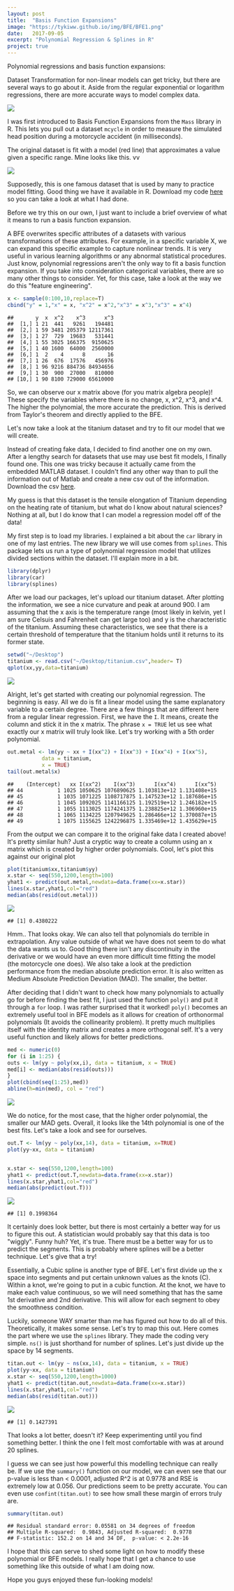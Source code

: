 ```yaml
---
layout: post
title:  "Basis Function Expansions"
image: "https://tykiww.github.io/img/BFE/BFE1.png"
date:   2017-09-05
excerpt: "Polynomial Regression & Splines in R"
project: true
---
```

Polynomial regressions and basis function expansions: 

Dataset Transformation for non-linear models can get tricky, but there are several ways to go about it. Aside from the regular exponential or logarithm regressions, there are more accurate ways to model complex data. 

![](http://eastportlandchiropractor.com/wp-content/uploads/2014/11/eadbm.gif)

I was first introduced to Basis Function Expansions from the `Mass` library in R. This lets you pull out a dataset `mcycle` in order to measure the simulated head position during a motorcycle accident (in milliseconds). 

The original dataset is fit with a model (red line) that approximates a value given a specific range. Mine looks like this. vv

![](https://tykiww.github.io/img/BFE/BFE1.png)

Supposedly, this is one famous dataset that is used by many to practice model fitting. Good thing we have it available in R. Download my code [here](http://tykiww.github.io/assets/BFE/Basis%20Function%20Expansion.R) so you can take a look at what I had done. 

Before we try this on our own, I just want to include a brief overview of what it means to run a basis function expansion.

A BFE overwrites specific attributes of a datasets with various transformations of these attributes. For example, in a specific variable X, we can expand this specific example to capture nonlinear trends. It is very useful in various learning algorithms or any abnormal statistical procedures. Just know, polynomial regressions aren't the only way to fit a basis function expansion. If you take into consideration categorical variables, there are so many other things to consider. Yet, for this case, take a look at the way we do this "feature engineering".

```r
x <- sample(0:100,10,replace=T)
cbind("y" = 1,"x" = x, "x^2" = x^2,"x^3" = x^3,"x^3" = x^4)
```

    ##       y  x  x^2    x^3      x^3
    ##  [1,] 1 21  441   9261   194481
    ##  [2,] 1 59 3481 205379 12117361
    ##  [3,] 1 27  729  19683   531441
    ##  [4,] 1 55 3025 166375  9150625
    ##  [5,] 1 40 1600  64000  2560000
    ##  [6,] 1  2    4      8       16
    ##  [7,] 1 26  676  17576   456976
    ##  [8,] 1 96 9216 884736 84934656
    ##  [9,] 1 30  900  27000   810000
    ## [10,] 1 90 8100 729000 65610000

So, we can observe our x matrix above (for you matrix algebra people)! These specify the variables where there is no change, x, x^2, x^3, and x^4. The higher the polynomial, the more accurate the prediction. This is derived from Taylor's theorem and directly applied to the BFE.

Let's now take a look at the titanium dataset and try to fit our model that we will create.

Instead of creating fake data, I decided to find another one on my own. After a lengthy search for datasets that use may use best fit models, I finally found one. This one was tricky because it actually came from the embedded MATLAB dataset. I couldn't find any other way than to pull the information out of Matlab and create a new csv out of the information. Download the csv [here](https://tykiww.github.io/assets/BFE/titanium.csv).

My guess is that this dataset is the tensile elongation of Titanium depending on the heating rate of titanium, but what do I know about natural sciences? Nothing at all, but I do know that I can model a regression model off of the data!

My first step is to load my libraries. I explained a bit about the `car` library in one of my last entries. The new library we will use comes from `splines`. This package lets us run a type of polynomial regression model that utilizes divided sections within the dataset. I'll explain more in a bit.

```r
library(dplyr)
library(car)
library(splines)
```

After we load our packages, let's upload our titanium dataset. After plotting the information, we see a nice curvature and peak at around 900. I am assuming that the x axis is the temperature range (most likely in kelvin, yet I am sure Celsuis and Fahrenheit  can get large too) and y is the characteristic of the titanium. Assuming these characteristics, we see that there is a certain threshold of temperature that the titanium holds until it returns to its former state.

```r
setwd("~/Desktop")
titanium <- read.csv("~/Desktop/titanium.csv",header= T)
qplot(xx,yy,data=titanium)
```

![](https://tykiww.github.io/img/BFE/BFE2.png)

Alright, let's get started with creating our polynomial regression. The beginning is easy. All we do is fit a linear model using the same explanatory variable to a certain degree. There are a few things that are different here from a regular linear regression. First, we have the `I`. It means, create the column and stick it in the x matrix. The phrase `x = TRUE` let us see what exactly our x matrix will truly look like. Let's try working with a 5th order polynomial.

```r
out.metal <- lm(yy ~ xx + I(xx^2) + I(xx^3) + I(xx^4) + I(xx^5), 
           data = titanium, 
           x = TRUE)
tail(out.metal$x)
```

    ##    (Intercept)   xx I(xx^2)    I(xx^3)      I(xx^4)      I(xx^5)
    ## 44           1 1025 1050625 1076890625 1.103813e+12 1.131408e+15
    ## 45           1 1035 1071225 1108717875 1.147523e+12 1.187686e+15
    ## 46           1 1045 1092025 1141166125 1.192519e+12 1.246182e+15
    ## 47           1 1055 1113025 1174241375 1.238825e+12 1.306960e+15
    ## 48           1 1065 1134225 1207949625 1.286466e+12 1.370087e+15
    ## 49           1 1075 1155625 1242296875 1.335469e+12 1.435629e+15

From the output we can compare it to the original fake data I created above! It's pretty similar huh? Just a cryptic way to create a column using an x matrix which is created by higher order polynomials. Cool, let's plot this against our original plot

```r
plot(titanium$xx,titanium$yy)
x.star <- seq(550,1200,length=100)
yhat1 <- predict(out.metal,newdata=data.frame(xx=x.star))
lines(x.star,yhat1,col="red")
median(abs(resid(out.metal)))
```

![](https://tykiww.github.io/img/BFE/BFE3.png)

    ## [1] 0.4380222

Hmm.. That looks okay. We can also tell that polynomials do terrible in extrapolation. Any value outside of what we have does not seem to do what the data wants us to. Good thing there isn't any discontinuity in the derivative or we would have an even more difficult time fitting the model (the motorcycle one does). We also take a look at the prediction performance from the median absolute prediction error. It is also written as Medium Absolute Prediction Deviation (MAD). The smaller, the better.

After deciding that I didn't want to check how many polynomials to actually go for before finding the best fit, I just used the function `poly()` and put it through a `for` loop. I was rather surprised that it worked! `poly()` becomes an extremely useful tool in BFE models as it allows for creation of orthonormal polynomials (It avoids the collinearity problem). It pretty much multiplies itself with the identity matrix and creates a more orthogonal self. It's a very useful function and likely allows for better predictions.

```r
med <- numeric(0)
for (i in 1:25) {
outs <- lm(yy ~ poly(xx,i), data = titanium, x = TRUE)
med[i] <- median(abs(resid(outs)))
}
plot(cbind(seq(1:25),med))
abline(h=min(med), col = "red")
```

![](https://tykiww.github.io/img/BFE/BFE4.png)

We do notice, for the most case, that the higher order polynomial, the smaller our MAD gets. Overall, it looks like the 14th polynomial is one of the best fits. Let's take a look and see for ourselves.

```r
out.T <- lm(yy ~ poly(xx,14), data = titanium, x=TRUE)
plot(yy~xx, data = titanium)


x.star <- seq(550,1200,length=100)
yhat1 <- predict(out.T,newdata=data.frame(xx=x.star))
lines(x.star,yhat1,col="red")
median(abs(predict(out.T)))
```

![](https://tykiww.github.io/img/BFE/BFE5.png)

    ## [1] 0.1998364

It certainly does look better, but there is most certainly a better way for us to figure this out. A statistician would probably say that this data is too "wiggly". Funny huh? Yet, it's true. There must be a better way for us to predict the segments. This is probably where splines will be a better technique. Let's give that a try!

Essentially, a Cubic spline is another type of BFE. Let's first divide up the x space into segments and put certain unknown values as the knots (C). Within a knot, we're going to put in a cubic function. At the knot, we have to make each value continuous, so we will need something that has the same 1st derivative and 2nd derivative. This will allow for each segment to obey the smoothness condition.

Luckily, someone WAY smarter than me has figured out how to do all of this. Theoretically, it makes some sense. Let's try to map this out. Here comes the part where we use the `splines` library. They made the coding very simple. `ns()` is just shorthand for number of splines. Let's just divide up the space by 14 segments.

```r
titan.out <- lm(yy ~ ns(xx,14), data = titanium, x = TRUE)
plot(yy~xx, data = titanium)
x.star <- seq(550,1200,length=1000)
yhat1 <- predict(titan.out,newdata=data.frame(xx=x.star))
lines(x.star,yhat1,col="red")
median(abs(resid(titan.out)))
```

![](https://tykiww.github.io/img/BFE/BFE6.png)

    ## [1] 0.1427391

That looks a lot better, doesn't it? Keep experimenting until you find something better. I think the one I felt most comfortable with was at around 20 splines. 

I guess we can see just how powerful this modelling technique can really be. If we use the `summary()` function on our model, we can even see that our p-value is less than < 0.0001,
adjusted R^2 is at 0.9778 and RSE is extremely low at 0.056. Our predictions seem to be pretty accurate. You can even use `confint(titan.out)` to see how small these margin of errors truly are.

```r
summary(titan.out)
```

    ## Residual standard error: 0.05581 on 34 degrees of freedom
    ## Multiple R-squared:  0.9843,	Adjusted R-squared:  0.9778 
    ## F-statistic: 152.2 on 14 and 34 DF,  p-value: < 2.2e-16

I hope that this can serve to shed some light on how to modify these polynomial or BFE models. I really hope that I get a chance to use something like this outside of what I am doing now.

Hope you guys enjoyed these fun-looking models!


